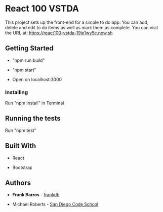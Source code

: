 # React 100 VSTDA

This project sets up the front-end for a simple to do app. You can add, delete and edit to do items as well as mark them as complete. You can visit the URL at: https://react100-vstda-19je1wy5c.now.sh

## Getting Started

- "npm run build"

- "npm start"

- Open on localhost:3000

### Installing

Run "npm install" in Terminal

## Running the tests

Run "npm test"

## Built With

- React

- Bootstrap

## Authors

- **Frank Barros** - [frankdb](https://github.com/frankdb)

- Michael Roberts - [San Diego Code School](https://github.com/SanDiegoCodeSchool)

